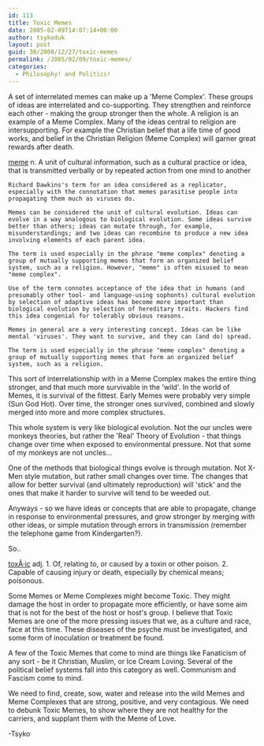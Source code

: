```yaml
---
id: 113
title: Toxic Memes
date: 2005-02-09T14:07:14+00:00
author: tsykoduk
layout: post
guid: 30/2008/12/27/toxic-memes
permalink: /2005/02/09/toxic-memes/
categories:
  - Philosophy! and Politics!
---
```

A set of interrelated memes can make up a 'Meme Complex'. These groups of ideas are interrelated and co-supporting. They strengthen and reinforce each other - making the group stronger then the whole. A religion is an example of a Meme Complex. Many of the ideas central to religion are intersupporting. For example the Christian belief that a life time of good works, and belief in the Christian Religion (Meme Complex) will garner great rewards after death.

<!--more--->

[meme](http://dictionary.reference.com/search?q=meme) n. A unit of cultural information, such as a cultural practice or idea, that is transmitted verbally or by repeated action from one mind to another

	Richard Dawkins's term for an idea considered as a replicator, especially with the connotation that memes parasitise people into propagating them much as viruses do.
	
	Memes can be considered the unit of cultural evolution. Ideas can evolve in a way analogous to biological evolution. Some ideas survive better than others; ideas can mutate through, for example, misunderstandings; and two ideas can recombine to produce a new idea involving elements of each parent idea.
	
	The term is used especially in the phrase "meme complex" denoting a group of mutually supporting memes that form an organized belief system, such as a religion. However, "meme" is often misused to mean "meme complex".
	
	Use of the term connotes acceptance of the idea that in humans (and presumably other tool- and language-using sophonts) cultural evolution by selection of adaptive ideas has become more important than biological evolution by selection of hereditary traits. Hackers find this idea congenial for tolerably obvious reasons.
	
	Memes in general are a very interesting concept. Ideas can be like mental 'viruses'. They want to survive, and they can (and do) spread.
	
	The term is used especially in the phrase "meme complex" denoting a group of mutually supporting memes that form an organized belief system, such as a religion.

This sort of interrelationship with in a Meme Complex makes the entire thing stronger, and that much more survivable in the 'wild'. In the world of Memes, it is survival of the fittest. Early Memes were probably very simple (Sun God Hot). Over time, the stronger ones survived, combined and slowly merged into more and more complex structures.

This whole system is very like biological evolution. Not the our uncles were monkeys theories, but rather the 'Real' Theory of Evolution - that things change over time when exposed to environmental pressure. Not that some of my monkeys are not uncles...

One of the methods that biological things evolve is through mutation. Not X-Men style mutation, but rather small changes over time. The changes that allow for better survival (and ultimately reproduction) will 'stick' and the ones that make it harder to survive will tend to be weeded out.

Anyways - so we have ideas or concepts that are able to propagate, change in response to environmental pressures, and grow stronger by merging with other ideas, or simple mutation through errors in transmission (remember the telephone game from Kindergarten?).

So..

[toxÂ·ic](http://dictionary.reference.com/search?q=toxic) adj. 1. Of,  relating to, or caused by a toxin or other poison. 2. Capable of causing injury or death, especially by chemical means; poisonous.

Some Memes or Meme Complexes might become Toxic. They might damage the host in order to propagate more efficiently, or have some aim that is not for the best of the host or host's group. I believe that Toxic Memes are one of the more pressing issues that we, as a culture and race, face at this time. These diseases of the psyche must be investigated, and some form of inoculation or treatment be found.

A few of the Toxic Memes that come to mind are things like Fanaticism of any sort - be it Christian, Muslim, or Ice Cream Loving. Several of the political belief systems fall into this category as well. Communism and Fascism come to mind.

We need to find, create, sow, water and release into the wild Memes and Meme Complexes that are strong, positive, and very contagious. We need to debunk Toxic Memes, to show where they are not healthy for the carriers, and supplant them with the Meme of Love.

-Tsyko